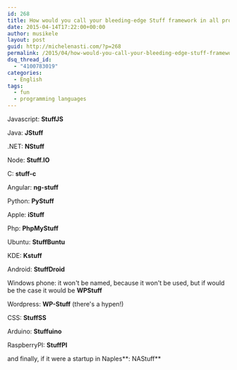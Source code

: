 ```yaml
---
id: 268
title: How would you call your bleeding-edge Stuff framework in all programming languages and platforms?
date: 2015-04-14T17:22:00+00:00
author: musikele
layout: post
guid: http://michelenasti.com/?p=268
permalink: /2015/04/how-would-you-call-your-bleeding-edge-stuff-framework-in-all-programming-languages-and-platforms/
dsq_thread_id:
  - "4100783019"
categories:
  - English
tags:
  - fun
  - programming languages
---
```

Javascript: **StuffJS**
  
Java: **JStuff**
  
.NET: **NStuff**
  
Node: **Stuff.IO**
  
C: **stuff-c**
  
Angular: **ng-stuff**
  
Python: **PyStuff**
  
Apple: **iStuff**
  
Php: **PhpMyStuff**
  
Ubuntu: **StuffBuntu**
  
KDE: **Kstuff**
  
Android: **StuffDroid**
  
Windows phone: it won't be named, because it won't be used, but if would be the case it would be **WPStuff**
  
Wordpress: **WP-Stuff** (there's a hypen!)
  
CSS: **StuffSS**
  
Arduino: **Stuffuino**
  
RaspberryPI: **StuffPI**

and finally, if it were a startup in Naples**: NAStuff**